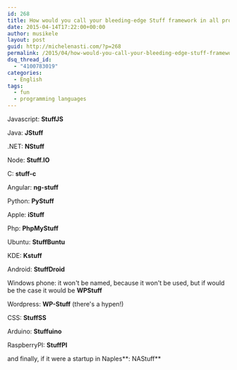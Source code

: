 ```yaml
---
id: 268
title: How would you call your bleeding-edge Stuff framework in all programming languages and platforms?
date: 2015-04-14T17:22:00+00:00
author: musikele
layout: post
guid: http://michelenasti.com/?p=268
permalink: /2015/04/how-would-you-call-your-bleeding-edge-stuff-framework-in-all-programming-languages-and-platforms/
dsq_thread_id:
  - "4100783019"
categories:
  - English
tags:
  - fun
  - programming languages
---
```

Javascript: **StuffJS**
  
Java: **JStuff**
  
.NET: **NStuff**
  
Node: **Stuff.IO**
  
C: **stuff-c**
  
Angular: **ng-stuff**
  
Python: **PyStuff**
  
Apple: **iStuff**
  
Php: **PhpMyStuff**
  
Ubuntu: **StuffBuntu**
  
KDE: **Kstuff**
  
Android: **StuffDroid**
  
Windows phone: it won't be named, because it won't be used, but if would be the case it would be **WPStuff**
  
Wordpress: **WP-Stuff** (there's a hypen!)
  
CSS: **StuffSS**
  
Arduino: **Stuffuino**
  
RaspberryPI: **StuffPI**

and finally, if it were a startup in Naples**: NAStuff**